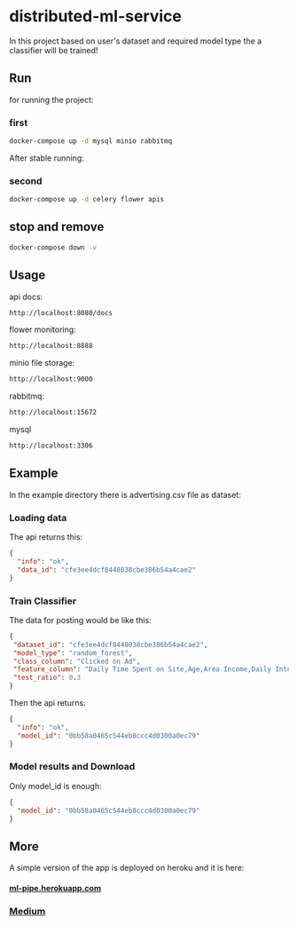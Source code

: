 # distributed-ml-service
In this project based on user's dataset and required model type the a classifier will be trained!

## Run

for running the project:
### first
```bash
docker-compose up -d mysql minio rabbitmq
```
After stable running:
### second
```bash
docker-compose up -d celery flower apis
```
## stop and remove
```bash
docker-compose down -v
```

## Usage
api docs:
```bash
http://localhost:8080/docs
```
flower monitoring:
```bash
http://localhost:8888
```
minio file storage:
```bash
http://localhost:9000
```
rabbitmq:
```bash
http://localhost:15672
```
mysql
```bash
http://localhost:3306
```
## Example
In the example directory there is advertising.csv file as dataset:
### Loading data
The api returns this:
```json
{
  "info": "ok",
  "data_id": "cfe3ee4dcf8448038cbe386b54a4cae2"
}
```
### Train Classifier
The data for posting would be like this:
 ```json
{
  "dataset_id": "cfe3ee4dcf8448038cbe386b54a4cae2",
  "model_type": "random_forest",
  "class_column": "Clicked on Ad",
  "feature_column": "Daily Time Spent on Site,Age,Area Income,Daily Internet Usage,Male",
  "test_ratio": 0.3
}
```
Then the api returns:
```json
{
  "info": "ok",
  "model_id": "0bb58a0465c544eb8ccc4d0300a0ec79"
}
```
### Model results and Download
Only model_id is enough:
```json
{
  "model_id": "0bb58a0465c544eb8ccc4d0300a0ec79"
}
```
## More
A simple version of the app is deployed on heroku and it is here:
#### [ml-pipe.herokuapp.com](https://ml-pipe.herokuapp.com/docs#/)
### [Medium](https://sdamoosavi.medium.com/asynchronouse-distributed-ml-platform-751e3beee333)

